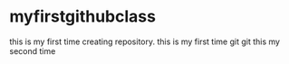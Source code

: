 # myfirstgithubclass
this is my first time creating repository.
this is my first time git git
this my second time


